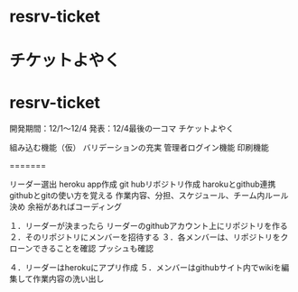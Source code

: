 # resrv-ticket
チケットよやく
=======
# resrv-ticket
開発期間：12/1～12/4
発表：12/4最後の一コマ
チケットよやく

組み込む機能（仮）
バリデーションの充実
管理者ログイン機能
印刷機能

=======

リーダー選出
heroku app作成
git hubリボジトリ作成
harokuとgithub連携
githubとgitの使い方を覚える
作業内容、分担、スケジュール、チーム内ルール決め
余裕があればコーディング

１．リーダーが決まったら
リーダーのgithubアカウント上にリポジトリを作る
２．そのリポジトリにメンバーを招待する
３．各メンバーは、リポジトリをクローンできることを確認
プッシュも確認

４．リーダーはherokuにアプリ作成
５．メンバーはgithubサイト内でwikiを編集して作業内容の洗い出し